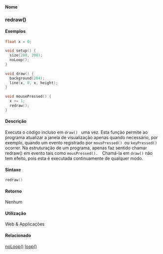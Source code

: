 
#### Nome
### redraw()

#### Exemplos

```pde
float x = 0; 
 
void setup() { 
  size(200, 200); 
  noLoop(); 
} 
 
void draw() { 
  background(204); 
  line(x, 0, x, height); 
} 
 
void mousePressed() { 
  x += 1; 
  redraw(); 
} 

```



#### Descrição
Executa o código incluso em `draw() ` uma
vez. Esta função permite ao programa atualizar a janela
de visualização apenas quando necessário, por
exemplo, quando um evento registrado por `mousPressed() `ou `keyPressed()` ocorrer. Na estruturação de um programa, apenas faz sentido chamar redraw() em evento tais como `mousPressed().  `Chamá-la em `draw()` não tem efeito, pois esta é executada continuamente de qualquer modo.

#### Sintaxe
```pde
redraw()

```

#### Retorno

	
Nenhum

#### Utilização

	
Web & Applicações

#### Relacionado
[noLoop()](noLoop_
)
[loop()](loop_
)

